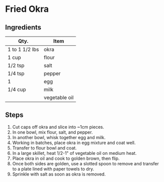 # Fried Okra

## Ingredients

| Qty.           | Item          |
| -------------- | ------------- |
| 1 to 1 1/2 lbs | okra          |
| 1 cup          | flour         |
| 1/2 tsp        | salt          |
| 1/4 tsp        | pepper        |
| 1              | egg           |
| 1/4 cup        | milk          |
|                | vegetable oil |

## Steps

1. Cut caps off okra and slice into ~1cm pieces.
2. In one bowl, mix flour, salt, and pepper.
3. In another bowl, whisk together egg and milk.
4. Working in batches, place okra in egg mixture and coat well.
5. Transfer to flour bowl and coat.
6. In a large skillet, heat 1/2-1" of vegetable oil on medium heat.
7. Place okra in oil and cook to golden brown, then flip.
8. Once both sides are golden, use a slotted spoon to remove and transfer
   to a plate lined with paper towels to dry.
9. Sprinkle with salt as soon as okra is removed.

